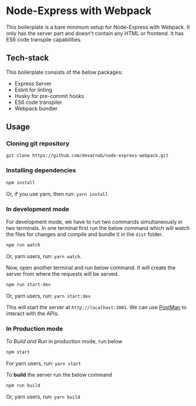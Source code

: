 # Node-Express with Webpack

This boilerplate is a bare minimum setup for Node-Express with Webpack. It only has the server part and doesn't contain any HTML or frontend. It has ES6 code transpile capabilities.

## Tech-stack

This boilerplate consists of the below packages:

- Express Server
- Eslint for linting
- Husky for pre-commit hooks
- ES6 code transpiler
- Webpack bundler

## Usage

### Cloning git repository

```
git clone https://github.com/devarnab/node-express-webpack.git
```

### Installing dependencies

```javascript
npm install
```

Or, if you use yarn, then run: `yarn install`

### In development mode

For development mode, we have to run two commands simultaneously in two terminals. In one terminal first run the below command which will watch the files for changes and compile and bundle it in the `dist` folder.

```javascript
npm run watch
```

Or, yarn users, run: `yarn watch`.

Now, open another terminal and run below command. It will create the server from where the requests will be served.

```javascript
npm run start:dev
```

Or, yarn users, run: `yarn start:dev`

This will start the server at `http://localhost:3001`. We can use [PostMan](https://www.postman.com/downloads/) to interact with the APIs.

### In Production mode

To _Build and Run_ in production mode, run below

```javascript
npm start
```

For yarn users, run: `yarn start`

To **build** the server run the below command

```javascript
npm run build
```

Or, yarn users, run: `yarn build`
